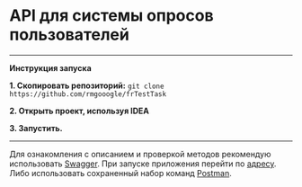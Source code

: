 # API для системы опросов пользователей
_______________________________
**Инструкция запуска**

**1. Скопировать репозиторий:**
``
 git clone https://github.com/rmgooogle/frTestTask
``

**2. Открыть проект, используя IDEA**

**3. Запустить.**

_____________________
Для ознакомления с описанием и проверкой методов рекомендую использовать [Swagger](https://swagger.io). 
При запуске приложения перейти по [адресу](http://localhost:8080/swagger-ui-task.html). Либо использовать сохраненный набор команд [Postman](https://github.com/rmgooogle/frTestTask/blob/main/frTestTaskPostman). 


